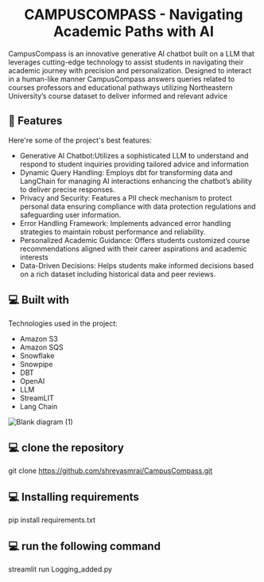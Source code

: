 <h1 align="center" id="title">CAMPUSCOMPASS - Navigating Academic Paths with AI</h1>

<p id="description">CampusCompass is an innovative generative AI chatbot built on a LLM that leverages cutting-edge technology to assist students in navigating their academic journey with precision and personalization. Designed to interact in a human-like manner CampusCompass answers queries related to courses professors and educational pathways utilizing Northeastern University’s course dataset to deliver informed and relevant advice</p>

  
  
<h2>🧐 Features</h2>

Here're some of the project's best features:

*   Generative AI Chatbot:Utilizes a sophisticated LLM to understand and respond to student inquiries providing tailored advice and information
*   Dynamic Query Handling: Employs dbt for transforming data and LangChain for managing AI interactions enhancing the chatbot’s ability to deliver precise responses.
*   Privacy and Security: Features a PII check mechanism to protect personal data ensuring compliance with data protection regulations and safeguarding user information.
*   Error Handling Framework: Implements advanced error handling strategies to maintain robust performance and reliability.
*   Personalized Academic Guidance: Offers students customized course recommendations aligned with their career aspirations and academic interests
*   Data-Driven Decisions: Helps students make informed decisions based on a rich dataset including historical data and peer reviews.

  
  
<h2>💻 Built with</h2>

Technologies used in the project:

*   Amazon S3
*   Amazon SQS
*   Snowflake
*   Snowpipe
*   DBT
*   OpenAI
*   LLM
*   StreamLIT
*   Lang Chain

  ![Blank diagram (1)](https://github.com/shreyasmrai/CampusCompass/assets/113789175/6474aefa-1017-4d3d-b2f4-cfc928d1fc5e)


<h2>💻 clone the repository</h2>

git clone https://github.com/shreyasmrai/CampusCompass.git

<h2>💻 Installing requirements </h2>

pip install requirements.txt

<h2>💻 run the following command </h2>

streamlit run Logging_added.py
